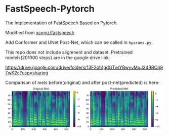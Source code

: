 # FastSpeech-Pytorch
The Implementation of FastSpeech Based on Pytorch.

Modified from [xcmyz/fastspeech](https://github.com/xcmyz/FastSpeech)

Add Conformer and UNet Post-Net, which can be called in `hparams.py`.

This repo does not include alignment and dataset. Pretrained models(201000 steps) are in the google drive link:

https://drive.google.com/drive/folders/13F2oh1gdOTvsYBwyvMuJ34BBCq97wK2c?usp=sharing

Comparison of mels before(original) and after post-net(predicted) is here:
![](test_mel.png)